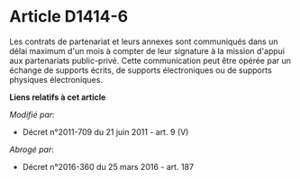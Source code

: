 # Article D1414-6

Les contrats de partenariat et leurs annexes sont communiqués dans un délai maximum d'un mois à compter de leur signature à
la          mission d'appui aux partenariats public-privé. Cette communication peut être opérée par un échange de supports
écrits, de supports électroniques ou de supports physiques électroniques.

**Liens relatifs à cet article**

_Modifié par_:

  - Décret n°2011-709 du 21 juin 2011 - art. 9 (V)

_Abrogé par_:

  - Décret n°2016-360 du 25 mars 2016 - art. 187
